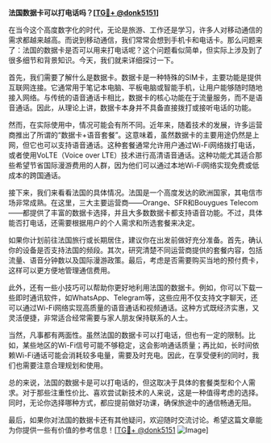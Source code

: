 **法国数据卡可以打电话吗？[[TG💪+ @donk5151](https://t.me/s/donk5151)]**

在当今这个高度数字化的时代，无论是旅游、工作还是学习，许多人对移动通信的需求都越来越高。而说到移动通信，我们常常会想到手机卡和电话卡。那么问题来了：法国的数据卡是否可以用来打电话呢？这个问题看似简单，但实际上涉及到了很多细节和背景知识。今天，我们就来详细探讨一下。

首先，我们需要了解什么是数据卡。数据卡是一种特殊的SIM卡，主要功能是提供互联网连接。它通常用于笔记本电脑、平板电脑或智能手机，让用户能够随时随地接入网络。与传统的语音通话卡相比，数据卡的核心功能在于流量服务，而不是语音通话。因此，从理论上讲，数据卡本身并不具备直接拨打或接听电话的功能。

然而，在实际使用中，情况可能会有所不同。近年来，随着技术的发展，许多运营商推出了所谓的“数据卡+语音套餐”。这意味着，虽然数据卡的主要用途仍然是上网，但它也可以支持语音通话。这种套餐通常允许用户通过Wi-Fi网络拨打电话，或者使用VoLTE（Voice over LTE）技术进行高清语音通话。这种功能尤其适合那些希望节省国际漫游费用的人群，因为他们可以通过本地Wi-Fi网络实现免费或低成本的跨国通话。

接下来，我们来看看法国的具体情况。法国是一个高度发达的欧洲国家，其电信市场非常成熟。在这里，三大主要运营商——Orange、SFR和Bouygues Telecom——都提供了丰富的数据卡选择，并且大多数数据卡都支持语音功能。不过，具体能否打电话，还需要根据用户的个人需求和所选套餐来决定。

如果你计划前往法国旅行或长期居住，建议你在出发前做好充分准备。首先，确认你的设备是否支持法国的频段。其次，研究清楚不同运营商提供的套餐内容，包括流量、语音分钟数以及国际漫游政策。最后，考虑是否需要购买当地的预付费卡，这样可以更方便地管理通信费用。

此外，还有一些小技巧可以帮助你更好地利用法国的数据卡。例如，你可以下载一些即时通讯软件，如WhatsApp、Telegram等，这些应用不仅支持文字聊天，还可以通过Wi-Fi网络实现高质量的语音通话和视频通话。这种方式既经济实惠，又灵活便捷，非常适合经常需要与家人朋友保持联系的人士。

当然，凡事都有两面性。虽然法国的数据卡可以打电话，但也有一定的限制。比如，某些地区的Wi-Fi信号可能不够稳定，这会影响通话质量；再比如，长时间依赖Wi-Fi通话可能会消耗较多电量，需要及时充电。因此，在享受便利的同时，我们也需要注意合理规划和使用。

总的来说，法国的数据卡是可以打电话的，但这取决于具体的套餐类型和个人需求。对于那些注重性价比、喜欢尝试新技术的人来说，这是一种值得考虑的选择。同时，无论你选择哪种方式，都应提前做好功课，确保旅途中的通信畅通无阻。

最后，如果你对法国的数据卡还有其他疑问，欢迎随时交流讨论。希望这篇文章能为你提供一些有价值的参考信息！[[TG💪+ @donk5151](https://t.me/s/donk5151) ![Image](https://i.postimg.cc/rwNCRYN7/Snipaste-2025-04-30-17-27-05.png)]